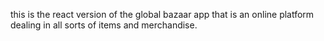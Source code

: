 this is the react version of the global bazaar app that is an online platform dealing in all sorts of items and merchandise.